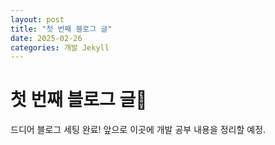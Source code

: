 ```yaml
---
layout: post
title: "첫 번째 블로그 글"
date: 2025-02-26
categories: 개발 Jekyll
---
```


# 첫 번째 블로그 글🎉
드디어 블로그 세팅 완료! 앞으로 이곳에 개발 공부 내용을 정리할 예정.